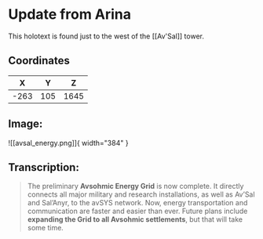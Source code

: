 # Update from Arina

This holotext is found just to the west of the [[Av'Sal]] tower.

## Coordinates
| **X** | **Y** | **Z** |
| :---: | :---: | :---: |
| -263 |  105  | 1645 |

## Image:

![[avsal_energy.png]]{ width="384" }

## Transcription:
> The preliminary **Avsohmic Energy Grid** is now complete. It directly connects all major military and research installations, as well as Av’Sal and Sal’Anyr, to the avSYS network. Now, energy transportation and communication are faster and easier than ever. Future plans include **expanding the Grid to all Avsohmic settlements**, but that will take some time.
